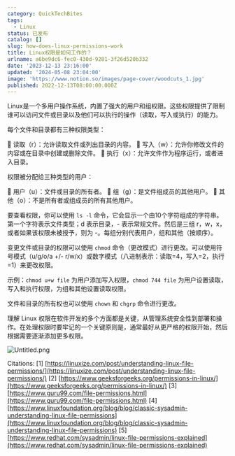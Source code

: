 ```yaml
---
category: QuickTechBites
tags:
  - Linux
status: 已发布
catalog: []
slug: how-does-linux-permissions-work
title: Linux权限是如何工作的？
urlname: a6be9dc6-fec0-430d-9281-3f26d520b332
date: '2023-12-13 23:16:00'
updated: '2024-05-08 23:04:00'
image: 'https://www.notion.so/images/page-cover/woodcuts_1.jpg'
published: 2022-12-13T08:00:00.000Z
---
```


Linux是一个多用户操作系统，内置了强大的用户和组权限。这些权限提供了限制谁可以访问文件或目录以及他们可以执行的操作（读取，写入或执行）的能力。


每个文件和目录都有三种权限类型：


🔸 读取（r）：允许读取文件或列出目录的内容。
🔸 写入（w）：允许你修改文件的内容或在目录中创建或删除文件。
🔸 执行（x）：允许文件作为程序运行，或者进入目录。


权限被分配给三种类型的用户：


🔸 用户（u）：文件或目录的所有者。
🔸 组（g）：是文件组成员的其他用户。
🔸 其他（o）：不是所有者或组成员的所有其他用户。


要查看权限，你可以使用 `ls -l` 命令，它会显示一个由10个字符组成的字符串。第一个字符表示文件类型；d 表示目录，- 表示常规文件。然后是三组 r，w，x，或者如果该权限未被授予，则为 -。每组分别代表用户，组和其他（按顺序）。


变更文件或目录的权限可以使用 `chmod` 命令（更改模式）进行更改。可以使用符号模式（u/g/o/a +/- r/w/x）或数字模式（八进制表示：读取=4，写入=2，执行=1）来更改权限。


示例：`chmod u+w file` 为用户添加写入权限，`chmod 744 file` 为用户设置读取，写入和执行权限，为组和其他设置读取权限。


文件和目录的所有权也可以使用 `chown` 和 `chgrp` 命令进行更改。


理解 Linux 权限在软件开发的多个方面都是关键，从管理系统安全性到部署和操作。在处理权限时要牢记的一个关键原则是，通常最好从更严格的权限开始，然后根据需要逐渐添加更多权限。


![Untitled.png](https://prod-files-secure.s3.us-west-2.amazonaws.com/5d24fe63-e567-4804-86f9-9fdc62e13082/332b89ee-9c33-4950-8a69-32c3d1ff2c69/Untitled.png?X-Amz-Algorithm=AWS4-HMAC-SHA256&X-Amz-Content-Sha256=UNSIGNED-PAYLOAD&X-Amz-Credential=ASIAZI2LB466RVFAIICY%2F20250205%2Fus-west-2%2Fs3%2Faws4_request&X-Amz-Date=20250205T213414Z&X-Amz-Expires=3600&X-Amz-Security-Token=IQoJb3JpZ2luX2VjEDIaCXVzLXdlc3QtMiJGMEQCIGSa8bQ1EMGSfJW6WegQI1zhzC%2B3zClTxLbNSBBFy6NkAiAL%2Fshn2hMBnDbfV8igQegdu2kvvkA5MRc9Y4UYOPgmLir%2FAwhKEAAaDDYzNzQyMzE4MzgwNSIM1nU4cnjMAHJ8HEGEKtwDevXQvz2ffL7IF8gVu%2FEfTTFtTa3RqPchLThpA0vweAVUqVjD%2F5mKus3e50qybKR96OLAyHPzFwthbDQLm1wmhLxYMvA%2F4lNqQ83GiMkkM20Vk30rjHqRVf5kGLvGXv%2F6jkeV88emTBAJZhpl%2FHhiStxrJSjEAy3D1r%2FUX2QQjUpQFwd%2B1k%2B%2Fthl3M8DAq9zkK2c3PlnC%2FzOCAK3IjPq%2BT2DdksH2XklIRhTvKuTIeXCng3BjAZsy8CKTnt5SRPnmJCT5Vwnux25O1lODhdFao5S%2FEGrG61RNF7O%2Bx6tHvtd%2BAFrNXvm47ViPvfd6ifa8H4ncACYOhBJLr5cGKL6tfMuI7pI8uNNgtcSNq93EnJiyIlQbh1k4BRqmEwVJFP1S%2BAmYbEC%2FpKvI5oonFNQsOqdl34aNhf24Mq9VnQjpV5UiHPAKRGmKmOVRrU7jZ7HgfcedTqdae6QeTgUqoF10Q9td2AnYoSX%2BSwWXelkq15tZPYaxn%2B266YlDypAZXxd6TRqWlxmcEAshDCfVwgXeSScnZX4ek2bRHLNVtUOijMUWZR9SJjGPHvIn2pM78n1ZrcC0%2B0pjjdYllqzqCzcT%2F3JnBE1LJ7Zjxyh3FJxxww2kLK2ek%2BwrWYFvZNsw9bqOvQY6pgHrt39gI%2F0Da%2BKJl8K%2BUixLGlGn04cvXzL%2BKRy226lkmuVM7h%2BfNRnXSufk%2FGlJWBufugyQqJdyj4cEjjGDBfSkbt%2BngiaqQivy6Kntx2lKjhjdEri7exiOUoe8MDMh3pNQaq1EKAEErymLMaD7%2Fm5g6EBUpr%2Fth%2Fgm5g5CPioQttD0WPGWLs%2BWNYyL3rhJvjdy9wLWc41sR4Q7ubkgvW20mNMD%2BhUN&X-Amz-Signature=ab996b50023eb5e3242d4341dc13ff2cac9fa2f4ac34f2cbc709fd81fa13f2ea&X-Amz-SignedHeaders=host&x-id=GetObject)


Citations:
[1] [https://linuxize.com/post/understanding-linux-file-permissions/](https://linuxize.com/post/understanding-linux-file-permissions/)
[2] [https://www.geeksforgeeks.org/permissions-in-linux/](https://www.geeksforgeeks.org/permissions-in-linux/)
[3] [https://www.guru99.com/file-permissions.html](https://www.guru99.com/file-permissions.html)
[4] [https://www.linuxfoundation.org/blog/blog/classic-sysadmin-understanding-linux-file-permissions](https://www.linuxfoundation.org/blog/blog/classic-sysadmin-understanding-linux-file-permissions)
[5] [https://www.redhat.com/sysadmin/linux-file-permissions-explained](https://www.redhat.com/sysadmin/linux-file-permissions-explained)


